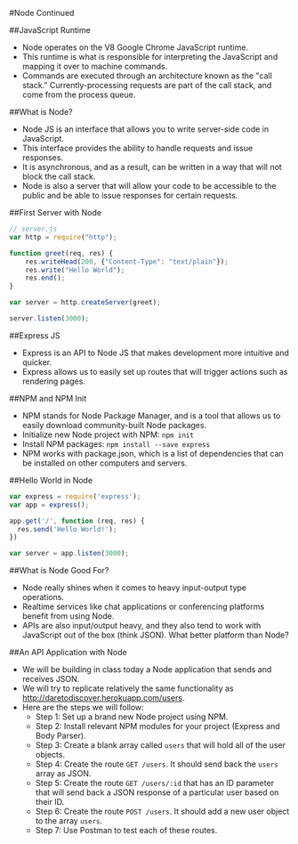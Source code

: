 #Node Continued

##JavaScript Runtime
- Node operates on the V8 Google Chrome JavaScript runtime.
- This runtime is what is responsible for interpreting the JavaScript and mapping it over to machine commands.
- Commands are executed through an architecture known as the "call stack." Currently-processing requests are part of the call stack, and come from the process queue.

##What is Node?
- Node JS is an interface that allows you to write server-side code in JavaScript.
- This interface provides the ability to handle requests and issue responses.
- It is asynchronous, and as a result, can be written in a way that will not block the call stack.
- Node is also a server that will allow your code to be accessible to the public and be able to issue responses for certain requests.

##First Server with Node

```javascript
// server.js
var http = require("http");

function greet(req, res) {
	res.writeHead(200, {"Content-Type": "text/plain"});
	res.write("Hello World");
	res.end();
}

var server = http.createServer(greet);

server.listen(3000);
```

##Express JS
- Express is an API to Node JS that makes development more intuitive and quicker.
- Express allows us to easily set up routes that will trigger actions such as rendering pages.

##NPM and NPM Init
- NPM stands for Node Package Manager, and is a tool that allows us to easily download community-built Node packages.
- Initialize new Node project with NPM: `npm init`
- Install NPM packages: `npm install --save express`
- NPM works with package.json, which is a list of dependencies that can be installed on other computers and servers.

##Hello World in Node

```javascript
var express = require('express');
var app = express();

app.get('/', function (req, res) {
  res.send('Hello World!');
})

var server = app.listen(3000);
```

##What is Node Good For?
- Node really shines when it comes to heavy input-output type operations.
- Realtime services like chat applications or conferencing platforms benefit from using Node.
- APIs are also input/output heavy, and they also tend to work with JavaScript out of the box (think JSON). What better platform than Node?

##An API Application with Node
- We will be building in class today a Node application that sends and receives JSON.
- We will try to replicate relatively the same functionality as http://daretodiscover.herokuapp.com/users.
- Here are the steps we will follow:
	- Step 1: Set up a brand new Node project using NPM.
	- Step 2: Install relevant NPM modules for your project (Express and Body Parser).
	- Step 3: Create a blank array called `users` that will hold all of the user objects.
	- Step 4: Create the route `GET /users`. It should send back the `users` array as JSON.
	- Step 5: Create the route `GET /users/:id` that has an ID parameter that will send back a JSON response of a particular user based on their ID.
	- Step 6: Create the route `POST /users`. It should add a new user object to the array `users`.
	- Step 7: Use Postman to test each of these routes.